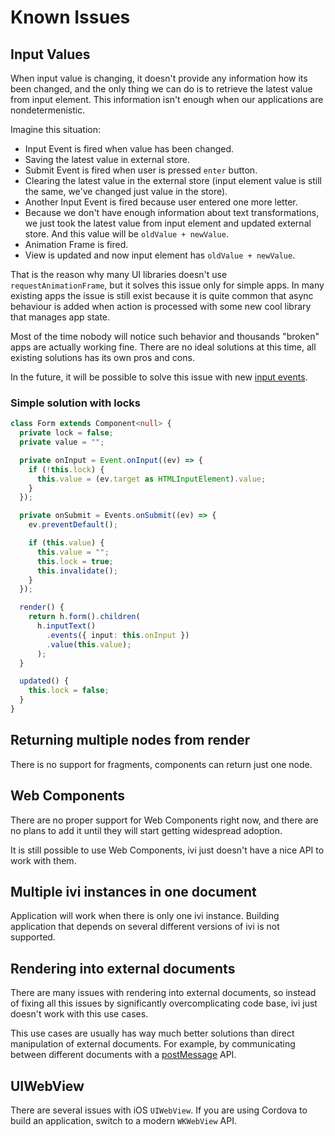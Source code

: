 # Known Issues

## Input Values

When input value is changing, it doesn't provide any information how its been changed, and the only thing we can do is
to retrieve the latest value from input element. This information isn't enough when our applications are
nondetermenistic.

Imagine this situation:

- Input Event is fired when value has been changed.
- Saving the latest value in external store.
- Submit Event is fired when user is pressed `enter` button.
- Clearing the latest value in the external store (input element value is still the same, we've changed just value in
 the store).
- Another Input Event is fired because user entered one more letter.
- Because we don't have enough information about text transformations, we just took the latest value from input element
and updated external store. And this value will be `oldValue + newValue`.
- Animation Frame is fired.
- View is updated and now input element has `oldValue + newValue`.

That is the reason why many UI libraries doesn't use `requestAnimationFrame`, but it solves this issue only for simple
apps. In many existing apps the issue is still exist because it is quite common that async behaviour is added when
action is processed with some new cool library that manages app state.

Most of the time nobody will notice such behavior and thousands "broken" apps are actually working fine. There are no
ideal solutions at this time, all existing solutions has its own pros and cons.

In the future, it will be possible to solve this issue with new [input events](https://w3c.github.io/input-events/).

### Simple solution with locks

```ts
class Form extends Component<null> {
  private lock = false;
  private value = "";

  private onInput = Event.onInput((ev) => {
    if (!this.lock) {
      this.value = (ev.target as HTMLInputElement).value;
    }
  });

  private onSubmit = Events.onSubmit((ev) => {
    ev.preventDefault();

    if (this.value) {
      this.value = "";
      this.lock = true;
      this.invalidate();
    }
  });

  render() {
    return h.form().children(
      h.inputText()
        .events({ input: this.onInput })
        .value(this.value);
      );
  }

  updated() {
    this.lock = false;
  }
}
```

## Returning multiple nodes from render

There is no support for fragments, components can return just one node.

## Web Components

There are no proper support for Web Components right now, and there are no plans to add it until they will start getting
widespread adoption.

It is still possible to use Web Components, ivi just doesn't have a nice API to work with them.

## Multiple ivi instances in one document

Application will work when there is only one ivi instance. Building application that depends on several different
versions of ivi is not supported.

## Rendering into external documents

There are many issues with rendering into external documents, so instead of fixing all this issues by significantly
overcomplicating code base, ivi just doesn't work with this use cases.

This use cases are usually has way much better solutions than direct manipulation of external documents. For example,
by communicating between different documents with a
[postMessage](https://developer.mozilla.org/en-US/docs/Web/API/Window/postMessage) API.

## UIWebView

There are several issues with iOS `UIWebView`. If you are using Cordova to build an application, switch to a modern
`WKWebView` API.
